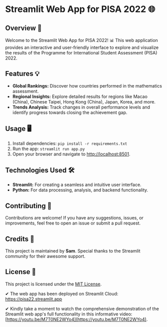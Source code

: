 # Streamlit Web App for PISA 2022 🌐

## Overview 🚀

Welcome to the Streamlit Web App for PISA 2022! 📊 This web application provides an interactive and user-friendly interface to explore and visualize the results of the Programme for International Student Assessment (PISA) 2022.

## Features 💡

- **Global Rankings:** Discover how countries performed in the mathematics assessment.
- **Regional Insights:** Explore detailed results for regions like Macao (China), Chinese Taipei, Hong Kong (China), Japan, Korea, and more.
- **Trends Analysis:** Track changes in overall performance levels and identify progress towards closing the achievement gap.

## Usage 🖥️

1. Install dependencies: `pip install -r requirements.txt`
2. Run the app: `streamlit run app.py`
3. Open your browser and navigate to [http://localhost:8501](http://localhost:8501).

## Technologies Used 🛠️

- **Streamlit:** For creating a seamless and intuitive user interface.
- **Python:** For data processing, analysis, and backend functionality.

## Contributing 🤝

Contributions are welcome! If you have any suggestions, issues, or improvements, feel free to open an issue or submit a pull request.

## Credits 🙌

This project is maintained by **Sam**. Special thanks to the Streamlit community for their awesome support.

## License 📄

This project is licensed under the [MIT License](LICENSE).

✔ The web app has been deployed on Streamlit Cloud: https://pisa22.streamlit.app

✔ Kindly take a moment to watch the comprehensive demonstration of the Streamlit web app's full functionality in this informative video: [https://youtu.be/M7T0NE2WYo4](https://youtu.be/M7T0NE2WYo4).

